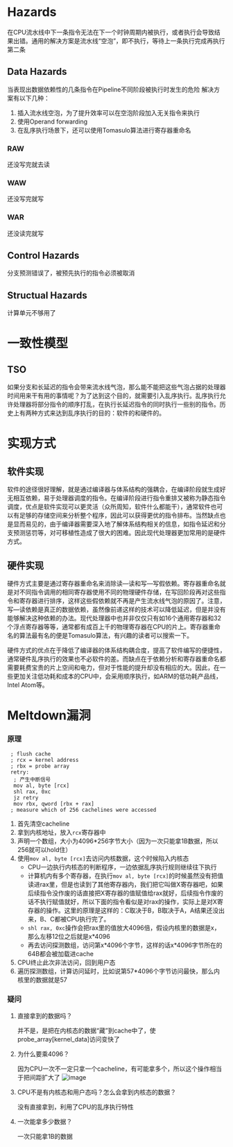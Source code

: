 # Hazards
在CPU流水线中下一条指令无法在下一个时钟周期内被执行，或者执行会导致结果出错。通用的解决方案是流水线“空泡”，即不执行，等待上一条执行完成再执行第二条
## Data Hazards
当表现出数据依赖性的几条指令在Pipeline不同阶段被执行时发生的危险
解决方案有以下几种：
1. 插入流水线空泡，为了提升效率可以在空泡阶段加入无关指令来执行
2. 使用Operand forwarding
3. 在乱序执行场景下，还可以使用Tomasulo算法进行寄存器重命名
### RAW
还没写完就去读

### WAW
还没写完就写

### WAR
还没读完就写

## Control Hazards
分支预测错误了，被预先执行的指令必须被取消

## Structual Hazards
计算单元不够用了

# 一致性模型
## TSO

如果分支和长延迟的指令会带来流水线气泡，那么能不能把这些气泡占据的处理器时间用来干有用的事情呢？为了达到这个目的，就需要引入乱序执行。乱序执行允许处理器将部分指令的顺序打乱，在执行长延迟指令的同时执行一些别的指令。历史上有两种方式来达到乱序执行的目的：软件的和硬件的。
# 实现方式
## 软件实现
软件的途径很好理解，就是通过编译器与体系结构的强耦合，在编译阶段就生成好无相互依赖，易于处理器调度的指令。在编译阶段进行指令重排又被称为静态指令调度，优点是软件实现可以更灵活（众所周知，软件什么都能干），通常软件也可以有足够的存储空间来分析整个程序，因此可以获得更优的指令排布。当然缺点也是显而易见的，由于编译器需要深入地了解体系结构相关的信息，如指令延迟和分支预测惩罚等，对可移植性造成了很大的困难。因此现代处理器更加常用的是硬件方式。

## 硬件实现
硬件方式主要是通过寄存器重命名来消除读—读和写—写假依赖。寄存器重命名就是对不同指令调用的相同寄存器使用不同的物理硬件存储，在写回阶段再对这些指令和寄存器进行排序，这样这些假依赖就不再是产生流水线气泡的原因了。注意，写—读依赖是真正的数据依赖，虽然像前递这样的技术可以降低延迟，但是并没有能够解决这种依赖的办法。现代处理器中也并非仅仅只有如16个通用寄存器和32个浮点寄存器等等，通常都有成百上千的物理寄存器在CPU的片上。寄存器重命名的算法最有名的便是Tomasulo算法，有兴趣的读者可以搜索一下。

硬件方式的优点在于降低了编译器的体系结构耦合度，提高了软件编写的便捷性，通常硬件乱序执行的效果也不必软件的差。而缺点在于依赖分析和寄存器重命名都需要耗费宝贵的片上空间和电力，但对于性能的提升却没有相应的大。因此，在一些更加关注低功耗和成本的CPU中，会采用顺序执行，如ARM的低功耗产品线，Intel Atom等。

# Meltdown漏洞
### 原理
```
 ; flush cache
 ; rcx = kernel address
 ; rbx = probe array
 retry:
  ; 产生中断信号
  mov al, byte [rcx]
  shl rax, 0xc
  jz retry
  mov rbx, qword [rbx + rax]
 ; measure which of 256 cachelines were accessed
```

1. 首先清空cacheline
2. 拿到内核地址，放入`rcx`寄存器中
3. 声明一个数组，大小为4096\*256字节大小（因为一次只能拿1B数据，所以256就可以hold住）
4. 使用`mov al, byte [rcx]`去访问内核数据，这个时候陷入内核态
   - CPU一边执行内核态的判断程序，一边依据乱序执行规则继续往下执行
   - 计算机内有多个寄存器，在执行`mov al, byte [rcx]`的时候虽然没有把值读进rax里，但是也读到了其他寄存器内，我们把它叫做X寄存器吧，如果后续指令没作废的话直接把X寄存器的值赋值给rax就好，后续指令作废的话不执行赋值就好，所以下面的指令看似是对rax的操作，实际上是对X寄存器的操作。这里的原理是这样的：C取决于B，B取决于A，A结果还没出来，B、C都被CPU执行完了。
   - `shl rax, 0xc`操作会把rax里的值放大4096倍，假设内核里的数据是x，那么左移12位之后就是x\*4096
   - 再去访问探测数组，访问第x\*4096个字节，这样的话x\*4096字节所在的64B都会被加载进cache
5. CPU终止此次非法访问，回到用户态
6. 遍历探测数组，计算访问延时，比如说第57\*4096个字节访问最快，那么内核里的数据就是57

### 疑问
1. 直接拿到的数据吗？

    并不是，是把在内核态的数据“藏”到cache中了，使probe_array[kernel_data]访问变快了

2. 为什么要乘4096？
    
    因为CPU一次不一定只拿一个cacheline，有可能拿多个，所以这个操作相当于把间距扩大了
    ![image](https://user-images.githubusercontent.com/56379080/145006192-b16dadf0-7037-44a4-b970-f85f74c4a57e.png)

3. CPU不是有内核态和用户态吗？怎么会拿到内核态的数据？

    没有直接拿到，利用了CPU的乱序执行特性

4. 一次能拿多少数据？

    一次只能拿1B的数据
